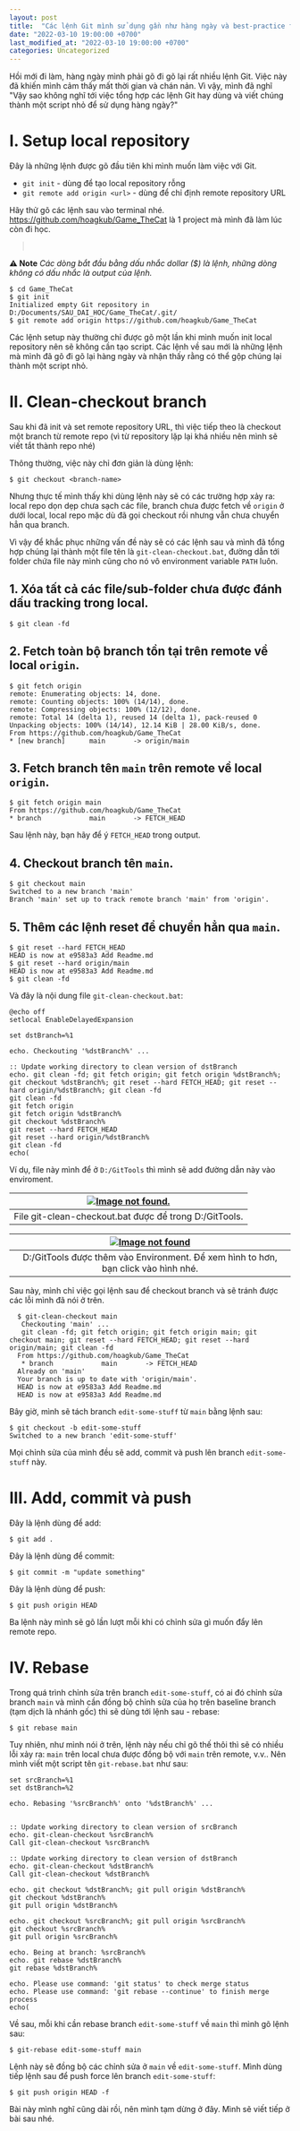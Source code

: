 ```yaml
---
layout: post
title:  "Các lệnh Git mình sử dụng gần như hàng ngày và best-practice flow cho từng use-case"
date: "2022-03-10 19:00:00 +0700"
last_modified_at: "2022-03-10 19:00:00 +0700"
categories: Uncategorized
---
```


Hồi mới đi làm, hàng ngày mình phải gõ đi gõ lại rất nhiều lệnh Git. Việc này đã khiến mình cảm thấy mất thời gian và chán nản. Vì vậy, mình đã nghĩ "Vậy sao không nghĩ tới việc tổng hợp các lệnh Git hay dùng và viết chúng thành một script nhỏ để sử dụng hàng ngày?"

# I. Setup local repository

Đây là những lệnh được gõ đầu tiên khi mình muốn làm việc với Git.
- `git init` - dùng để tạo local repository rỗng
- `git remote add origin <url>` - dùng để chỉ định remote repository URL

Hãy thử gõ các lệnh sau vào terminal nhé. <a href="https://github.com/hoagkub/Game_TheCat" title="https://github.com/hoagkub/Game_TheCat" target="_blank">https://github.com/hoagkub/Game_TheCat</a> là 1 project mà mình đã làm lúc còn đi học.

> <pre style="white-space: pre-wrap; word-break: keep-all;">
<b>⚠️ Note</b>
<i>Các dòng bắt đầu bằng dấu nhắc dollar ($) là lệnh, những dòng không có dấu nhắc là output của lệnh.</i>

    $ cd Game_TheCat
    $ git init
    Initialized empty Git repository in D:/Documents/SAU_DAI_HOC/Game_TheCat/.git/
    $ git remote add origin https://github.com/hoagkub/Game_TheCat

Các lệnh setup này thường chỉ được gõ một lần khi mình muốn init local repository nên sẽ không cần tạo script. Các lệnh về sau mới là những lệnh mà mình đã gõ đi gõ lại hàng ngày và nhận thấy rằng có thể gộp chúng lại thành một script nhỏ.

# II. Clean-checkout branch

Sau khi đã init và set remote repository URL, thì việc tiếp theo là checkout một branch từ remote repo (vì từ repository lặp lại khá nhiều nên mình sẽ viết tắt thành repo nhé)

Thông thường, việc này chỉ đơn giản là dùng lệnh:

    $ git checkout <branch-name>

Nhưng thực tế mình thấy khi dùng lệnh này sẽ có các trường hợp xảy ra: local repo dọn dẹp chưa sạch các file, branch chưa được fetch về `origin` ở dưới local, local repo mặc dù đã gọi checkout rồi nhưng vẫn chưa chuyển hẳn qua branch. 

Vì vậy để khắc phục những vấn đề này sẽ có các lệnh sau và mình đã tổng hợp chúng lại thành một file tên là `git-clean-checkout.bat`, đường dẫn tới folder chứa file này mình cũng cho nó vô environment variable `PATH` luôn.

## 1. Xóa tất cả các file/sub-folder chưa được đánh dấu tracking trong local.

    $ git clean -fd

## 2. Fetch toàn bộ branch tồn tại trên remote về local `origin`.

    $ git fetch origin
    remote: Enumerating objects: 14, done.
    remote: Counting objects: 100% (14/14), done.
    remote: Compressing objects: 100% (12/12), done.
    remote: Total 14 (delta 1), reused 14 (delta 1), pack-reused 0
    Unpacking objects: 100% (14/14), 12.14 KiB | 28.00 KiB/s, done.
    From https://github.com/hoagkub/Game_TheCat
    * [new branch]      main       -> origin/main

## 3. Fetch branch tên `main` trên remote về local `origin`.
   
    $ git fetch origin main
    From https://github.com/hoagkub/Game_TheCat
    * branch            main       -> FETCH_HEAD

Sau lệnh này, bạn hãy để ý `FETCH_HEAD` trong output.
## 4. Checkout branch tên `main`.
   
    $ git checkout main
    Switched to a new branch 'main'
    Branch 'main' set up to track remote branch 'main' from 'origin'.

## 5. Thêm các lệnh reset để chuyển hẳn qua `main`.

    $ git reset --hard FETCH_HEAD
    HEAD is now at e9583a3 Add Readme.md
    $ git reset --hard origin/main
    HEAD is now at e9583a3 Add Readme.md
    $ git clean -fd

Và đây là nội dung file `git-clean-checkout.bat`:

    @echo off
    setlocal EnableDelayedExpansion
    
    set dstBranch=%1
    
    echo. Checkouting '%dstBranch%' ...
    
    :: Update working directory to clean version of dstBranch
    echo. git clean -fd; git fetch origin; git fetch origin %dstBranch%; git checkout %dstBranch%; git reset --hard FETCH_HEAD; git reset --hard origin/%dstBranch%; git clean -fd
    git clean -fd
    git fetch origin
    git fetch origin %dstBranch%
    git checkout %dstBranch%
    git reset --hard FETCH_HEAD
    git reset --hard origin/%dstBranch%
    git clean -fd
    echo(

Ví dụ, file này mình để ở `D:/GitTools` thì mình sẽ add đường dẫn này vào enviroment.

| <a href="/assets/img/cac-lenh-git/GitTools.png" target="_blank">![Image not found.](/assets/img/cac-lenh-git/GitTools.png)</a> |
|:--:|
| File git-clean-checkout.bat được để trong D:/GitTools. |

| <a href="/assets/img/cac-lenh-git/AddGitTools.png" target="_blank">![Image not found](/assets/img/cac-lenh-git/AddGitTools.png)</a> |
|:--:|
| D:/GitTools được thêm vào Environment. Để xem hình to hơn, bạn click vào hình nhé.|

Sau này, mình chỉ việc gọi lệnh sau để checkout branch và sẽ tránh được các lỗi mình đã nói ở trên.

      $ git-clean-checkout main
       Checkouting 'main' ...
       git clean -fd; git fetch origin; git fetch origin main; git checkout main; git reset --hard FETCH_HEAD; git reset --hard origin/main; git clean -fd
      From https://github.com/hoagkub/Game_TheCat
       * branch            main       -> FETCH_HEAD
      Already on 'main'
      Your branch is up to date with 'origin/main'.
      HEAD is now at e9583a3 Add Readme.md
      HEAD is now at e9583a3 Add Readme.md

Bây giờ, mình sẽ tách branch `edit-some-stuff` từ `main` bằng lệnh sau:

    $ git checkout -b edit-some-stuff
    Switched to a new branch 'edit-some-stuff'

Mọi chỉnh sửa của mình đều sẽ add, commit và push lên branch `edit-some-stuff` này.

# III. Add, commit và push

Đây là lệnh dùng để add:

    $ git add .

Đây là lệnh dùng để commit:

    $ git commit -m "update something"

Đây là lệnh dùng để push:

    $ git push origin HEAD

Ba lệnh này mình sẽ gõ lần lượt mỗi khi có chỉnh sửa gì muốn đẩy lên remote repo.

# IV. Rebase

Trong quá trình chỉnh sửa trên branch `edit-some-stuff`, có ai đó chỉnh sửa branch `main` và mình cần đồng bộ chỉnh sửa của họ trên baseline branch (tạm dịch là nhánh gốc) thì sẽ dùng tới lệnh sau - rebase:

    $ git rebase main

Tuy nhiên, như mình nói ở trên, lệnh này nếu chỉ gõ thế thôi thì sẽ có nhiều lỗi xảy ra: `main` trên local chưa được đồng bộ với `main` trên remote, v.v.. Nên mình viết một script tên `git-rebase.bat` như sau:

    set srcBranch=%1
    set dstBranch=%2

    echo. Rebasing '%srcBranch%' onto '%dstBranch%' ...


    :: Update working directory to clean version of srcBranch
    echo. git-clean-checkout %srcBranch%
    Call git-clean-checkout %srcBranch%

    :: Update working directory to clean version of dstBranch
    echo. git-clean-checkout %dstBranch%
    Call git-clean-checkout %dstBranch%

    echo. git checkout %dstBranch%; git pull origin %dstBranch%
    git checkout %dstBranch%
    git pull origin %dstBranch%

    echo. git checkout %srcBranch%; git pull origin %srcBranch%
    git checkout %srcBranch%
    git pull origin %srcBranch%

    echo. Being at branch: %srcBranch%
    echo. git rebase %dstBranch%
    git rebase %dstBranch%

    echo. Please use command: 'git status' to check merge status
    echo. Please use command: 'git rebase --continue' to finish merge process
    echo(

Về sau, mỗi khi cần rebase branch `edit-some-stuff` về `main` thì mình gõ lệnh sau:

    $ git-rebase edit-some-stuff main

Lệnh này sẽ đồng bộ các chỉnh sửa ở `main` về `edit-some-stuff`. Mình dùng tiếp lệnh sau để push force lên branch `edit-some-stuff`:

    $ git push origin HEAD -f

Bài này mình nghĩ cũng dài rồi, nên mình tạm dừng ở đây. Mình sẽ viết tiếp ở bài sau nhé.